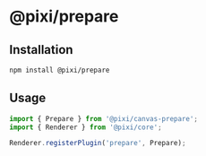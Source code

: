 # @pixi/prepare

## Installation

```bash
npm install @pixi/prepare
```

## Usage

```js
import { Prepare } from '@pixi/canvas-prepare';
import { Renderer } from '@pixi/core';

Renderer.registerPlugin('prepare', Prepare);
```